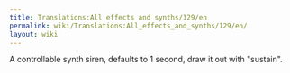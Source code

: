```yaml
---
title: Translations:All effects and synths/129/en
permalink: wiki/Translations:All_effects_and_synths/129/en/
layout: wiki
---
```


A controllable synth siren, defaults to 1 second, draw it out with
"sustain".
